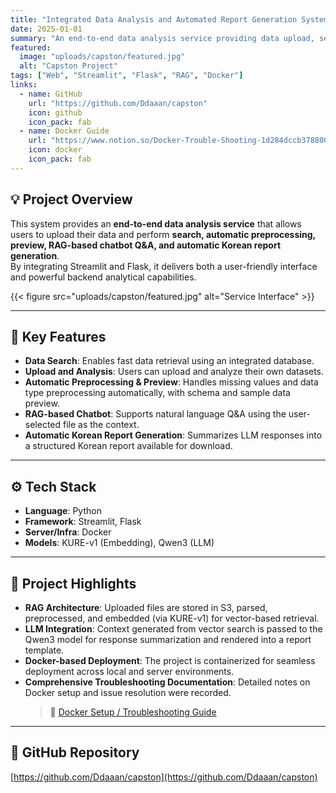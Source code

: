 ```yaml
---
title: "Integrated Data Analysis and Automated Report Generation System"
date: 2025-01-01
summary: "An end-to-end data analysis service providing data upload, search, preprocessing, preview, RAG chatbot interaction, and automatic Korean report generation."
featured:
  image: "uploads/capston/featured.jpg"
  alt: "Capston Project"
tags: ["Web", "Streamlit", "Flask", "RAG", "Docker"]
links:
  - name: GitHub
    url: "https://github.com/Ddaaan/capston"
    icon: github
    icon_pack: fab
  - name: Docker Guide
    url: "https://www.notion.so/Docker-Trouble-Shooting-1d284dccb3788007bf86c6856df9e8e6"
    icon: docker
    icon_pack: fab
---
```


## 💡 Project Overview
This system provides an **end-to-end data analysis service** that allows users to upload their data and perform **search, automatic preprocessing, preview, RAG-based chatbot Q&A, and automatic Korean report generation**.  
By integrating Streamlit and Flask, it delivers both a user-friendly interface and powerful backend analytical capabilities.

{{< figure src="uploads/capston/featured.jpg" alt="Service Interface" >}}

---

## 🌟 Key Features
- **Data Search**: Enables fast data retrieval using an integrated database.  
- **Upload and Analysis**: Users can upload and analyze their own datasets.  
- **Automatic Preprocessing & Preview**: Handles missing values and data type preprocessing automatically, with schema and sample data preview.  
- **RAG-based Chatbot**: Supports natural language Q&A using the user-selected file as the context.  
- **Automatic Korean Report Generation**: Summarizes LLM responses into a structured Korean report available for download.

---

## ⚙️ Tech Stack
- **Language**: Python  
- **Framework**: Streamlit, Flask  
- **Server/Infra**: Docker  
- **Models**: KURE-v1 (Embedding), Qwen3 (LLM)

---

## 🚀 Project Highlights
- **RAG Architecture**: Uploaded files are stored in S3, parsed, preprocessed, and embedded (via KURE-v1) for vector-based retrieval.  
- **LLM Integration**: Context generated from vector search is passed to the Qwen3 model for response summarization and rendered into a report template.  
- **Docker-based Deployment**: The project is containerized for seamless deployment across local and server environments.  
- **Comprehensive Troubleshooting Documentation**: Detailed notes on Docker setup and issue resolution were recorded.  
  > 🔧 [Docker Setup / Troubleshooting Guide](https://www.notion.so/Docker-Trouble-Shooting-1d284dccb3788007bf86c6856df9e8e6)

---

## 🔗 GitHub Repository
[https://github.com/Ddaaan/capston](https://github.com/Ddaaan/capston)
